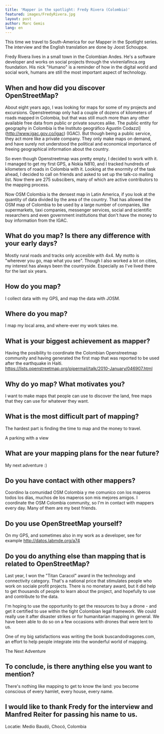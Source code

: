 ```yaml
---
title: 'Mapper in the spotlight: Fredy Rivera (Colombia)'
featured: images/FredyRivera.jpg
layout: post
author: Marc Gemis
lang: en
---
```


This time we travel to South-America for our Mapper in the Spotlight series. The interview and the English translation are done by Joost Schouppe.

Fredy Rivera lives in a small town in the Colombian Andes. He's a software developer and works on social projects through the vivirenlafinca.org foundation. His nick "Humano" is a reminder of how in the digital world and social work, humans are still the most important aspect of technology.

## When and how did you discover OpenStreetMap?

About eight years ago, I was looking for maps for some of my projects and excursions. Openstreetmap only had a couple of dozens of kilometers of roads mapped in Colombia, but that was still much more than any other available free data from public or private sources alike. The public entity for geography in Colombia is the Instituto geográfico Agustín Codazzi](http://www.igac.gov.co/igac) (IGAC). But though being a public service, they act more like a private company. They only make maps on demand, and have surely not understood the political and economical importance of freeing geographical information about the country.

So even though Openstreetmap was pretty empty, I decided to work with it. I managed to get my first GPS, a Nokia N810, and I tracked hundreds of kilometers of roads in Colombia with it. Looking at the enormity of the task ahead, I decided to call on friends and asked to set up the talk-co mailing list. Now there are 275 subscibers, many of which are active contributors to the mapping process.

Now OSM Colombia is the densest map in Latin America, if you look at the quantity of data divided by the area of the country. That has allowed the OSM map of Colombia to be used by a large number of companies, like supermarkets, taxi companies, messenger services, social and scientific researchers and even government institutions that don't have the money to buy information from the IGAC.

## What do you map? Is there any difference with your early days?

Mostly rural roads and tracks only accesible with 4x4. My motto is "wherever you go, map what you see". Though I also worked a lot on cities, my interest has always been the countryside. Especially as I've lived there for the last six years.

## How do you map?

I collect data with my GPS, and map the data with JOSM.

## Where do you map?

I map my local area, and where-ever my work takes me.

## What is your biggest achievement as mapper?

Having the posibility to coordinate the Colombian Openstreetmap community and having generated the first map that was reported to be used after the earthquake in Haiti. https://lists.openstreetmap.org/pipermail/talk/2010-January/046907.html

## Why do yo map? What motivates you?

I want to make maps that people can use to discover the land, free maps that they can use for whatever they want.

## What is the most difficult part of mapping?

The hardest part is finding the time to map and the money to travel.

A parking with a view

## What are your mapping plans for the near future?

My next adventure :)

## Do you have contact with other mappers?

Coordino la comunidad OSM Colombia y me comunico con los maperos todos los días, muchos de los maperos son mis mejores amigos. I coordinate the OSM Colombia community, so I'm in contact with mappers every day. Many of them are my best friends.

## Do you use OpenStreetMap yourself?

On my GPS, and sometimes also in my work as a developer, see for example http://datos.labmde.org/a74

## Do you do anything else than mapping that is related to OpenStreetMap?

Last year, I won the "Titan Caracol" award in the technology and connectivity category. That's a national price that stimulates people who work on sociale profit projects. There is no monetary award, but it did help to get thousands of people to learn about the project, and hopefully to use and contribute to the data.

I'm hoping to use the opportunity to get the resources to buy a drone - and get it certified to use within the tight Colombian legal framework. We could really use it after disaster strikes or for humanitarian mapping in general. We have been able to do so on a few occasions with drones that were lent to us.

One of my big satisfactions was writing the book buscandodragones.com, an effort to help people integrate into the wonderful world of mapping.

The Next Adventure

## To conclude, is there anything else you want to mention?

There's nothing like mapping to get to know the land: you become conscious of every hamlet, every house, every name.

## I would like to thank Fredy for the interview and Manfred Reiter for passing his name to us.

Locatie: Medio Baudó, Chocó, Colombia
